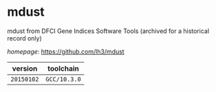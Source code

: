 # mdust

mdust from DFCI Gene Indices Software Tools (archived for a historical record only)

*homepage*: <https://github.com/lh3/mdust>

version | toolchain
--------|----------
``20150102`` | ``GCC/10.3.0``
